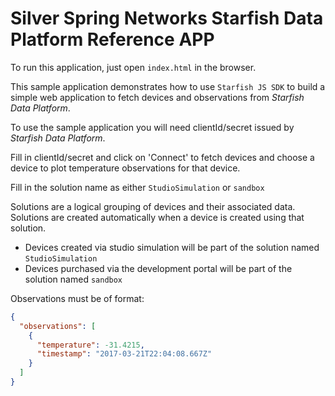# Silver Spring Networks Starfish Data Platform Reference APP

To run this application, just open `index.html` in the browser.

This sample application demonstrates how to use `Starfish JS SDK` to build a simple web application to fetch devices and observations from *Starfish Data Platform*.

To use the sample application you will need clientId/secret issued by *Starfish Data Platform*.

Fill in clientId/secret and click on 'Connect' to fetch devices and choose a device to plot temperature observations for that device.

Fill in  the solution name as either `StudioSimulation` or `sandbox`

Solutions are a logical grouping of devices and their associated data. Solutions are created automatically when a device is created using that solution.
* Devices created via studio simulation will be part of the solution named `StudioSimulation`
* Devices purchased via the development portal will be part of the solution named `sandbox`

Observations must be of format:
```json
{
  "observations": [
    {
      "temperature": -31.4215,
      "timestamp": "2017-03-21T22:04:08.667Z"
    }
  ]
}
```
